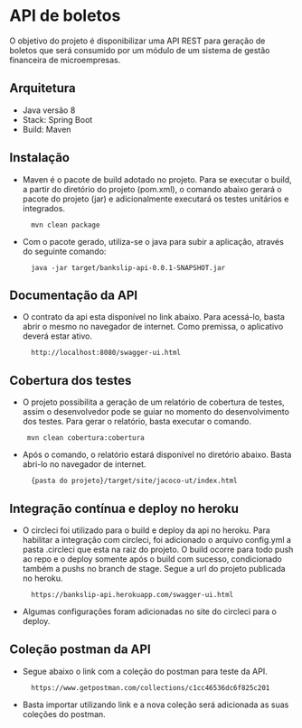 # API de boletos #

O objetivo do projeto é disponibilizar uma API REST para geração de boletos que será consumido por um módulo de um sistema de gestão financeira de microempresas.

## Arquitetura 

- Java versão 8
- Stack: Spring Boot
- Build: Maven

## Instalação 

- Maven é o pacote de build adotado no projeto. Para se executar o build, a partir do diretório do projeto (pom.xml), o comando abaixo gerará o pacote do projeto (jar) e adicionalmente executará os testes unitários e integrados. 
 
		mvn clean package
 
- Com o pacote gerado, utiliza-se o java para subir a aplicação, através do seguinte comando:
 
		java -jar target/bankslip-api-0.0.1-SNAPSHOT.jar

## Documentação da API

- O contrato da api esta disponível no link abaixo. Para acessá-lo, basta abrir o mesmo no navegador de internet. Como premissa, o aplicativo deverá estar ativo.

		http://localhost:8080/swagger-ui.html

## Cobertura dos testes
 
 - O projeto possibilita a geração de um relatório de cobertura de testes, assim o desenvolvedor pode se guiar no momento do desenvolvimento dos testes. Para gerar o relatório, basta executar o comando.

		mvn clean cobertura:cobertura
 
- Após o comando, o relatório estará disponível no diretório abaixo. Basta abri-lo no navegador de internet.
 
 		{pasta do projeto}/target/site/jacoco-ut/index.html
 			
## Integração contínua e deploy no heroku

- O circleci foi utilizado para o build e deploy da api no heroku. Para habilitar a integração com circleci, foi adicionado o arquivo config.yml a pasta .circleci que esta na raiz do projeto.
O build ocorre para todo push ao repo e o deploy somente após o build com sucesso, condicionado também a pushs no branch de stage.
Segue a url do projeto publicada no heroku.

		https://bankslip-api.herokuapp.com/swagger-ui.html
		
- Algumas configurações foram adicionadas no site do circleci para o deploy.
		
## Coleção postman da API

- Segue abaixo o link com a coleção do postman para teste da API.

		https://www.getpostman.com/collections/c1cc46536dc6f825c201

- Basta importar utilizando link e a nova coleção será adicionada as suas coleções do postman.